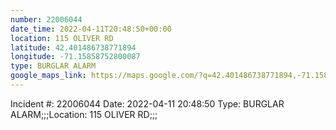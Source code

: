 ```yaml
---
number: 22006044
date_time: 2022-04-11T20:48:50+00:00
location: 115 OLIVER RD
latitude: 42.401486738771894
longitude: -71.15858752800087
type: BURGLAR ALARM
google_maps_link: https://maps.google.com/?q=42.401486738771894,-71.15858752800087
---
```


Incident #: 22006044   Date: 2022-04-11 20:48:50   Type: BURGLAR ALARM;;;Location: 115 OLIVER RD;;;
